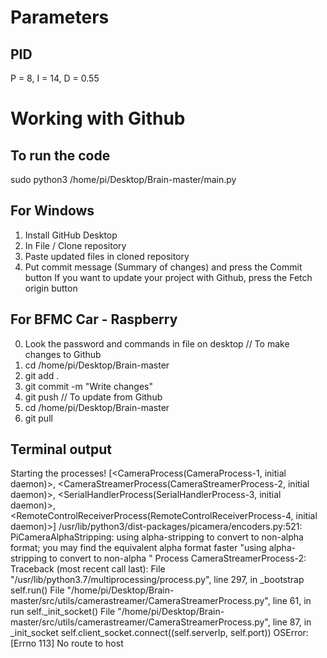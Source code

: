 # Parameters
## PID
P = 8, I = 14, D = 0.55

# Working with Github

## To run the code
sudo python3 /home/pi/Desktop/Brain-master/main.py

## For Windows

1) Install GitHub Desktop
2) In File / Clone repository
3) Paste updated files in cloned repository
4) Put commit message (Summary of changes) and press the Commit button
If you want to update your project with Github, press the Fetch origin button

## For BFMC Car - Raspberry
0) Look the password and commands in file on desktop
// To make changes to Github
1) cd /home/pi/Desktop/Brain-master
2) git add .
3) git commit -m "Write changes"
4) git push
// To update from Github
1) cd /home/pi/Desktop/Brain-master
2) git pull




## Terminal output
Starting the processes! [<CameraProcess(CameraProcess-1, initial daemon)>, <CameraStreamerProcess(CameraStreamerProcess-2, initial daemon)>, <SerialHandlerProcess(SerialHandlerProcess-3, initial daemon)>, <RemoteControlReceiverProcess(RemoteControlReceiverProcess-4, initial daemon)>]
/usr/lib/python3/dist-packages/picamera/encoders.py:521: PiCameraAlphaStripping: using alpha-stripping to convert to non-alpha format; you may find the equivalent alpha format faster
  "using alpha-stripping to convert to non-alpha "
Process CameraStreamerProcess-2:
Traceback (most recent call last):
  File "/usr/lib/python3.7/multiprocessing/process.py", line 297, in _bootstrap
    self.run()
  File "/home/pi/Desktop/Brain-master/src/utils/camerastreamer/CameraStreamerProcess.py", line 61, in run
    self._init_socket()
  File "/home/pi/Desktop/Brain-master/src/utils/camerastreamer/CameraStreamerProcess.py", line 87, in _init_socket
    self.client_socket.connect((self.serverIp, self.port))
OSError: [Errno 113] No route to host


